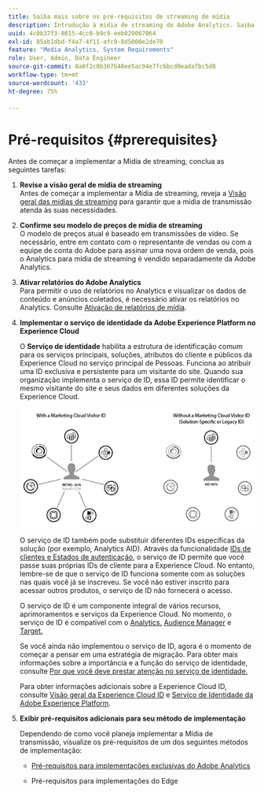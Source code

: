 ```yaml
---
title: Saiba mais sobre os pré-requisitos de streaming de mídia
description: Introdução à mídia de streaming do Adobe Analytics. Saiba o que é necessário para implementar o Adobe Analytics para mídia de streaming.
uuid: 4c0b37f3-8615-4cc0-b9c9-eeb029067064
exl-id: 85ab1dbd-f4a7-4f11-afc9-8d5000e2de70
feature: "Media Analytics, System Requirements"
role: User, Admin, Data Engineer
source-git-commit: 8a0f2c0b367b48ee5ac94e7fc6bcd0eadafbc5d8
workflow-type: tm+mt
source-wordcount: '433'
ht-degree: 75%

---
```


# Pré-requisitos  {#prerequisites}

Antes de começar a implementar a Mídia de streaming, conclua as seguintes tarefas:

1. **Revise a visão geral de mídia de streaming**<br>
Antes de começar a implementar a Mídia de streaming, reveja a [Visão geral das mídias de streaming](/help/media-overview.md) para garantir que a mídia de transmissão atenda às suas necessidades.

1. **Confirme seu modelo de preços de mídia de streaming**<br>
O modelo de preços atual é baseado em transmissões de vídeo. Se necessário, entre em contato com o representante de vendas ou com a equipe de conta do Adobe para assinar uma nova ordem de venda, pois o Analytics para mídia de streaming é vendido separadamente da Adobe Analytics.

1. **Ativar relatórios do Adobe Analytics**<br>
Para permitir o uso de relatórios no Analytics e visualizar os dados de conteúdo e anúncios coletados, é necessário ativar os relatórios no Analytics. Consulte [Ativação de relatórios de mídia](/help/reporting/media-reports-enable.md).

1. **Implementar o serviço de identidade da Adobe Experience Platform no Experience Cloud**

   O **Serviço de identidade** habilita a estrutura de identificação comum para os serviços principais, soluções, atributos do cliente e públicos da Experience Cloud no serviço principal de Pessoas. Funciona ao atribuir uma ID exclusiva e persistente para um visitante do site. Quando sua organização implementa o serviço de ID, essa ID permite identificar o mesmo visitante do site e seus dados em diferentes soluções da Experience Cloud.

   ![Gráfico do serviço de ID](assets/mc_id_service_graphic.png)

   O serviço de ID também pode substituir diferentes IDs específicas da solução (por exemplo, Analytics AID). Através da funcionalidade [IDs de clientes e Estados de autenticação](https://experienceleague.adobe.com/docs/id-service/using/reference/authenticated-state.html?lang=pt-BR), o serviço de ID permite que você passe suas próprias IDs de cliente para a Experience Cloud. No entanto, lembre-se de que o serviço de ID funciona somente com as soluções nas quais você já se inscreveu. Se você não estiver inscrito para acessar outros produtos, o serviço de ID não fornecerá o acesso.

   O serviço de ID é um componente integral de vários recursos, aprimoramentos e serviços da Experience Cloud. No momento, o serviço de ID é compatível com o [Analytics,](https://www.adobe.com/br/marketing-cloud/web-analytics.html) [Audience Manager](https://www.adobe.com/br/marketing-cloud/data-management-platform.html) e [Target.](https://www.adobe.com/br/marketing-cloud/testing-targeting.html)

   Se você ainda não implementou o serviço de ID, agora é o momento de começar a pensar em uma estratégia de migração. Para obter mais informações sobre a importância e a função do serviço de identidade, consulte [Por que você deve prestar atenção no serviço de identidade.](https://theblog.adobe.com/why-new-adobe-marketing-cloud-id-service-should-be-on-your-radar/)

   Para obter informações adicionais sobre a Experience Cloud ID, consulte [Visão geral da Experience Cloud ID](https://experienceleague.adobe.com/docs/id-service/using/intro/overview.html?lang=pt-BR) e [Serviço de Identidade da Adobe Experience Platform](https://experienceleague.adobe.com/docs/id-service/using/home.html?lang=pt-BR).

1. **Exibir pré-requisitos adicionais para seu método de implementação**

   Dependendo de como você planeja implementar a Mídia de transmissão, visualize os pré-requisitos de um dos seguintes métodos de implementação:

   * [Pré-requisitos para implementações exclusivas do Adobe Analytics](/help/implementation/media-sdk/setup/prerequisites-analytics.md)

   * Pré-requisitos para implementações do Edge
